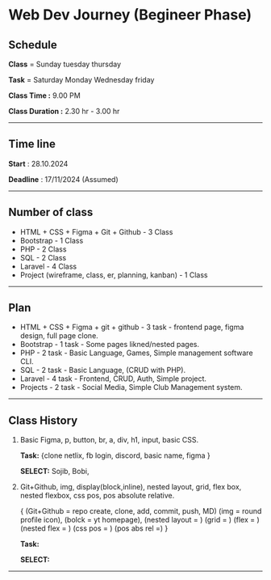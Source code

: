 # Web Dev Journey (Begineer Phase)

## Schedule

**Class** = Sunday tuesday thursday

**Task** = Saturday Monday Wednesday friday

**Class Time :** 9.00 PM

**Class Duration :** 2.30 hr - 3.00 hr

---

## Time line

**Start** : 28.10.2024

**Deadline** : 17/11/2024 (Assumed)

---

## Number of class

- HTML + CSS + Figma + Git + Github - 3 Class
- Bootstrap - 1 Class
- PHP - 2 Class
- SQL - 2 Class
- Laravel - 4 Class
- Project (wireframe, class, er, planning, kanban) - 1 Class

---

## Plan

- HTML + CSS + Figma + git + github - 3 task - frontend page, figma design, full page clone.
- Bootstrap - 1 task - Some pages likned/nested pages.
- PHP - 2 task - Basic Language, Games, Simple management software CLI.
- SQL - 2 task - Basic Language, (CRUD with PHP).
- Laravel - 4 task - Frontend, CRUD, Auth, Simple project.
- Projects - 2 task - Social Media, Simple Club Management system.

---

## Class History

1. Basic Figma, p, button, br, a, div, h1, input, basic CSS.

   **Task:** {clone netlix, fb login, discord, basic name, figma }

   **SELECT:** Sojib, Bobi,

2. Git+Github, img, display(block,inline), nested layout, grid, flex box, nested flexbox, css pos, pos absolute relative.

   { (Git+Github = repo create, clone, add, commit, push, MD) (img = round profile icon), (bolck = yt homepage), (nested layout = ) (grid = ) (flex = ) (nested flex = ) (css pos = ) (pos abs rel =) }

   **Task:**

   **SELECT:**

---
